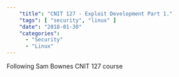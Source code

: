 ```yaml
---
    "title": "CNIT 127 - Exploit Development Part 1."
    "tags": [ "security", "linux" ]
    "date": "2018-01-30"
    "categories": 
      - "Security"
      - "Linux"
---
```


Following Sam Bownes CNIT 127 course
